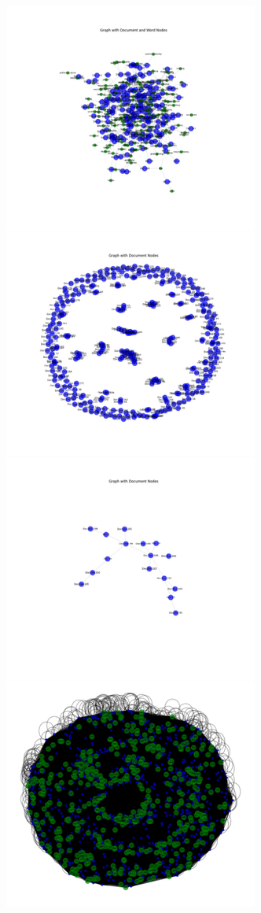 ![Alt Text](./visualizing_graphs/1.jpeg)
![Alt Text](./visualizing_graphs/2.jpeg)
![Alt Text](./visualizing_graphs/zoomed_2.jpeg)
![Alt Text](./visualizing_graphs/4.jpeg)



